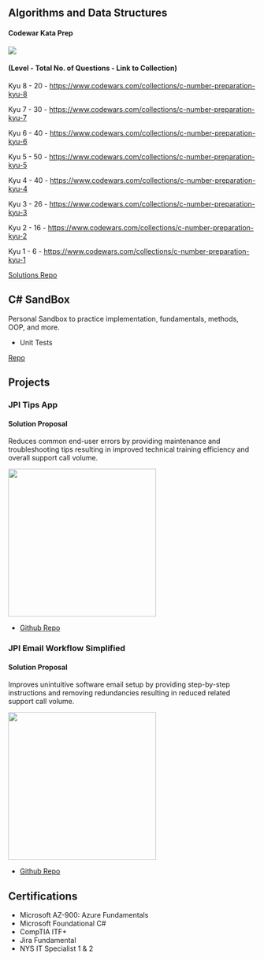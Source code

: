 ## Algorithms and Data Structures

#### Codewar Kata Prep

<image src="https://www.codewars.com/users/chitangchin/badges/large"/>

#### (Level - Total No. of Questions - Link to Collection)

Kyu 8 - 20 - https://www.codewars.com/collections/c-number-preparation-kyu-8 </summary>

Kyu 7 - 30 - https://www.codewars.com/collections/c-number-preparation-kyu-7 </summary>

Kyu 6 - 40 - https://www.codewars.com/collections/c-number-preparation-kyu-6 </summary>

Kyu 5 - 50 - https://www.codewars.com/collections/c-number-preparation-kyu-5 </summary>

Kyu 4 - 40 - https://www.codewars.com/collections/c-number-preparation-kyu-4 </summary>

Kyu 3 - 26 - https://www.codewars.com/collections/c-number-preparation-kyu-3 </summary>

Kyu 2 - 16  - https://www.codewars.com/collections/c-number-preparation-kyu-2 </summary>

Kyu 1 - 6 - https://www.codewars.com/collections/c-number-preparation-kyu-1 </summary>

[Solutions Repo](https://github.com/chitangchin/CodewarKata)

## C# SandBox

Personal Sandbox to practice implementation, fundamentals, methods, OOP, and more.
- Unit Tests

[Repo](https://github.com/chitangchin/Box)

## Projects

### JPI Tips App

#### Solution Proposal 

Reduces common end-user errors by providing maintenance and troubleshooting tips resulting in improved technical training efficiency and overall support call volume.

<img src="https://github.com/chitangchin/Chitangchin/assets/96362668/e4371c21-a042-4e0f-a944-8677b47b77a3" height="300px"/>

- [Github Repo](https://github.com/chitangchin/JPI-Tips-Window-App) 

### JPI Email Workflow Simplified

####  Solution Proposal 

Improves unintuitive software email setup by providing step-by-step instructions and removing redundancies resulting in reduced related support call volume.

<img src="https://github.com/chitangchin/Chitangchin/assets/96362668/b6f19af5-91a9-4c85-a1e0-f55e91d29ff7" height="300px"/>

- [Github Repo](https://github.com/chitangchin/JPI-Tips-Window-App) 

## Certifications

- Microsoft AZ-900: Azure Fundamentals
- Microsoft Foundational C#
- CompTIA ITF+
- Jira Fundamental
- NYS IT Specialist 1 & 2
